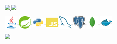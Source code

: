 <div>
  <a href="https://github.com/TaylorHudson">
  <img height="180em" src="https://github-readme-stats.vercel.app/api?username=TaylorHudson&show_icons=true&theme=dracula&include_all_commits=true&count_private=true"/>
  <img height="180em" src="https://github-readme-stats.vercel.app/api/top-langs/?username=TaylorHudson&layout=compact&langs_count=7&theme=dracula"/>
</div>
  
<div style="display: inline_block"><br>
  <img align="center"  height="40" width="40" src="https://raw.githubusercontent.com/devicons/devicon/master/icons/java/java-original.svg">
   <img align="center"  height="40" width="40" src="https://raw.githubusercontent.com/devicons/devicon/master/icons/spring/spring-original.svg">
  <img align="center"  height="30" width="40" src="https://raw.githubusercontent.com/devicons/devicon/master/icons/python/python-original.svg">
  <img align="center"  height="30" width="40" src="https://raw.githubusercontent.com/devicons/devicon/master/icons/javascript/javascript-plain.svg">
  <img align="center"  height="40" width="40" src="https://raw.githubusercontent.com/devicons/devicon/master/icons/mysql/mysql-original.svg">
  <img align="center"  height="40" width="40" src="https://raw.githubusercontent.com/devicons/devicon/master/icons/postgresql/postgresql-original.svg">
  <img align="center"  height="40" width="40" src="https://raw.githubusercontent.com/devicons/devicon/master/icons/mongodb/mongodb-original.svg">
  <img align="center"  height="40" width="40" src="https://raw.githubusercontent.com/devicons/devicon/master/icons/docker/docker-original.svg">
</div>
    
</div> 
<br/>

<div> 
    <a href = "https://www.linkedin.com/in/taylor-hudson-208181232"><img src="https://img.shields.io/badge/LinkedIn-0e76a8?style=for-the-badge&logo=linkedin&logoColor=white" target="_blank"></a>
</div>

